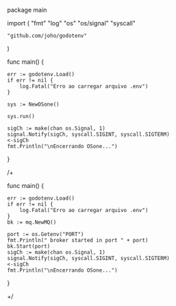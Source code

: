 package main

import (
	"fmt"
	"log"
	"os"
	"os/signal"
	"syscall"

	"github.com/joho/godotenv"
)

func main() {

	err := godotenv.Load()
	if err != nil {
		log.Fatal("Erro ao carregar arquivo .env")
	}

	sys := NewOSone()

	sys.run()

	sigCh := make(chan os.Signal, 1)
	signal.Notify(sigCh, syscall.SIGINT, syscall.SIGTERM)
	<-sigCh
	fmt.Println("\nEncerrando OSone...")
}

/+

func main() {

	err := godotenv.Load()
	if err != nil {
		log.Fatal("Erro ao carregar arquivo .env")
	}
	bk := mq.NewMQ()

	port := os.Getenv("PORT")
	fmt.Println(" broker started in port " + port)
	bk.Start(port)
	sigCh := make(chan os.Signal, 1)
	signal.Notify(sigCh, syscall.SIGINT, syscall.SIGTERM)
	<-sigCh
	fmt.Println("\nEncerrando OSone...")
}

+/